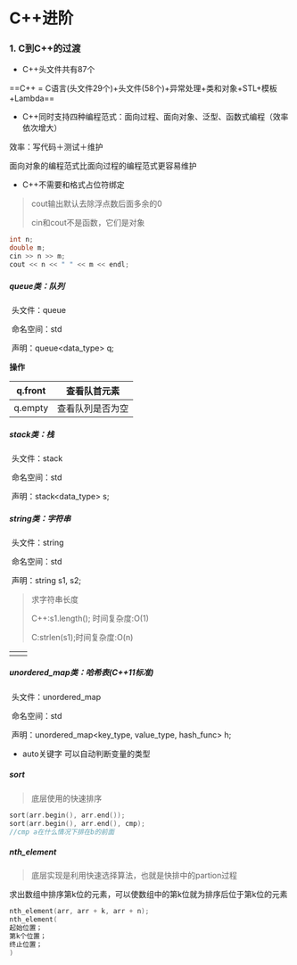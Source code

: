 # C++进阶

### 1. C到C++的过渡

- C++头文件共有87个

==C++ = C语言(头文件29个)+头文件(58个)+异常处理+类和对象+STL+模板+Lambda==

- C++同时支持四种编程范式：面向过程、面向对象、泛型、函数式编程（效率依次增大）

效率：写代码＋测试＋维护

面向对象的编程范式比面向过程的编程范式更容易维护

- C++不需要和格式占位符绑定

> cout输出默认去除浮点数后面多余的0
>
> cin和cout不是函数，它们是对象

```c++
int n;
double m;
cin >> n >> m;
cout << n << " " << m << endl;
```

##### queue类：队列

​	头文件：queue

​	命名空间：std

​	声明：queue<data_type> q;

**操作**

| q.front | 查看队首元素     |
| ------- | ---------------- |
| q.empty | 查看队列是否为空 |

##### stack类：栈

​	头文件：stack

​	命名空间：std

​	声明：stack<data_type> s;



##### string类：字符串

​	头文件：string

​	命名空间：std

​	声明：string s1, s2;

> 求字符串长度
>
> C++:s1.length(); 时间复杂度:O(1)
>
> C:strlen(s1);时间复杂度:O(n)

|      |      |
| ---- | ---- |
|      |      |

##### unordered_map类：哈希表(C++11标准)

​	头文件：unordered_map

​	命名空间：std

​	声明：unordered_map<key_type, value_type, hash_func> h;



- auto关键字 可以自动判断变量的类型

##### sort

> 底层使用的快速排序

```c++
sort(arr.begin(), arr.end());
sort(arr.begin(), arr.end(), cmp);
//cmp a在什么情况下排在b的前面
```

##### nth_element

> 底层实现是利用快速选择算法，也就是快排中的partion过程

求出数组中排序第k位的元素，可以使数组中的第k位就为排序后位于第k位的元素

```c++
nth_element(arr, arr + k, arr + n);
nth_element(
起始位置；
第k个位置；
终止位置；
)
```

